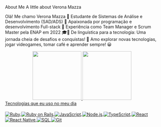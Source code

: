 About Me
A little about Verona Mazza

Olá! Me chamo Verona Mazza 👋
Estudante de Sistemas de Análise e Desenvolvimento (SAD/ADS) 🚀
Apaixonada por programação e desenvolvimento Full-stack 🌱
Experiência como Team Manager e Scrum Master pela ENAP em 2022 🎓👋
De linguística para a tecnologia: Uma jornada cheia de desafios e conquistas! 🌟
Amo explorar novas tecnologias, jogar videogames, tomar café e aprender sempre! 😀
<div align="center"> <a href="https://github.com/VeronaMazza"> <img height="160em" src="https://github-readme-stats.vercel.app/api?username=VeronaMazza&show_icons=true&theme=algolia&include_all_commits=true&count_private=true"/> <img height="160em" src="https://github-readme-stats.vercel.app/api/top-langs/?username=VeronaMazza&layout=compact&langs_count=7&theme=algolia"/> </div>
Tecnologias que eu uso no meu dia
<div style="display : inline_block"><br/> <img align="center" alt="Ruby" src="https://img.shields.io/badge/Ruby-CC342D?style=for-the-badge&logo=ruby&logoColor=white" /> <img align="center" alt="Ruby on Rails" src="https://img.shields.io/badge/Ruby%20on%20Rails-CC0000?style=for-the-badge&logo=ruby-on-rails&logoColor=white" /> <img align="center" alt="JavaScript" src="https://img.shields.io/badge/JavaScript-F7DF1E?style=for-the-badge&logo=javascript&logoColor=black" /> <img align="center" alt="Node.js" src="https://img.shields.io/badge/Node.js-43853D?style=for-the-badge&logo=node.js&logoColor=white" /> <img align="center" alt="TypeScript" src="https://img.shields.io/badge/TypeScript-007ACC?style=for-the-badge&logo=typescript&logoColor=white" /> <img align="center" alt="React" src="https://img.shields.io/badge/React-20232A?style=for-the-badge&logo=react&logoColor=61DAFB" /> <img align="center" alt="React Native" src="https://img.shields.io/badge/React_Native-20232A?style=for-the-badge&logo=react&logoColor=61DAFB" /> <img align="center" alt="SQL" src="https://img.shields.io/badge/SQL-316192?style=for-the-badge&logo=postgresql&logoColor=white" /> <img align="center" alt="Git" src="https://img.shields.io/badge/GIT-E44C30?style=for-the-badge&logo=git&logoColor=white" /> </div> <br/>
